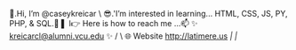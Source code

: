 👋.Hi, I’m @caseykreicar
  \ 😎.'I’m interested in learning... HTML, CSS, JS, PY, PHP, & SQL.🌱
    ▌ l👉 Here is how to reach me ...📫 ✨ kreicarcl@alumni.vcu.edu ✨
   / \  🌐 Website http://latimere.us
 _|   |_  
<!---
latimere/latimere is a ✨ special ✨ repository because its `README.md` (this file) appears on your GitHub profile.
You can click the Preview link to take a look at your changes.
--->
